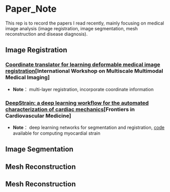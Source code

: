# Paper_Note
This rep is to record the papers I read recently, mainly focusing on medical image analysis (image registration, image segmentation, mesh reconstruction and disease diagnosis).

## Image Registration

### [Coordinate translator for learning deformable medical image registration](https://arxiv.org/abs/2203.03626)[International Workshop on Multiscale Multimodal Medical Imaging]
* **Note**： multi-layer registration, incorporate coordinate information

### [DeepStrain: a deep learning workflow for the automated characterization of cardiac mechanics](https://www.frontiersin.org/articles/10.3389/fcvm.2021.730316/full)[Frontiers in Cardiovascular Medicine]
* **Note**： deep learning networks for segmentation and registration, [code](https://github.com/moralesq/DeepStrain) available for computing myocardial strain

## Image Segmentation


## Mesh Reconstruction


## Mesh Reconstruction

